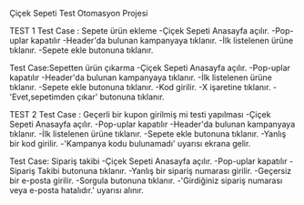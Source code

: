 Çiçek Sepeti Test Otomasyon Projesi

TEST 1
Test Case : Sepete ürün ekleme
-Çiçek Sepeti Anasayfa açılır.
-Pop-uplar kapatılır
-Header'da bulunan kampanyaya tıklanır.
-İlk listelenen ürüne tıklanır.
-Sepete ekle butonuna tıklanır.

Test Case:Sepetten ürün çıkarma
-Çiçek Sepeti Anasayfa açılır.
-Pop-uplar kapatılır
-Header'da bulunan kampanyaya tıklanır.
-İlk listelenen ürüne tıklanır.
-Sepete ekle butonuna tıklanır.
-Kod girilir.
-X işaretine tıklanır.
-'Evet,sepetimden çıkar' butonuna tıklanır.

TEST 2
Test Case : Geçerli bir kupon girilmiş mi testi yapılması
-Çiçek Sepeti Anasayfa açılır.
-Pop-uplar kapatılır
-Header'da bulunan kampanyaya tıklanır.
-İlk listelenen ürüne tıklanır.
-Sepete ekle butonuna tıklanır.
-Yanlış bir kod girilir.
-'Kampanya kodu bulunamadı' uyarısı ekrana gelir.

 Test Case: Sipariş takibi 
 -Çiçek Sepeti Anasayfa açılır.
 -Pop-uplar kapatılır
 -Sipariş Takibi butonuna tıklanır.
 -Yanlış bir sipariş numarası girilir.
 -Geçersiz bir e-posta girilir.
 -Sorgula butonuna tıklanır.
 -'Girdiğiniz sipariş numarası veya e-posta hatalıdır.' uyarısı alınır.
 
